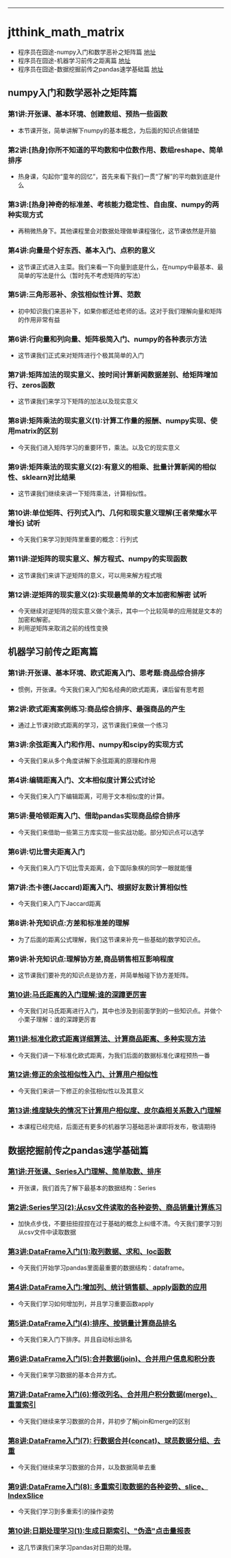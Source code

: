 
-----

# jtthink_math_matrix

* 程序员在囧途-numpy入门和数学恶补之矩阵篇 [地址](http://www.jtthink.com/course/57)
* 程序员在囧途-机器学习前传之距离篇 [地址](http://www.jtthink.com/course/61)
* 程序员在囧途-数据挖掘前传之pandas速学基础篇 [地址](http://www.jtthink.com/course/64)

## numpy入门和数学恶补之矩阵篇

### 第1讲:开张课、基本环境、创建数组、预热一些函数
* 本节课开张，简单讲解下numpy的基本概念，为后面的知识点做铺垫

### 第2讲:[热身]你所不知道的平均数和中位数作用、数组reshape、简单排序
* 热身课，勾起你“童年的回忆”，首先来看下我们一贯“了解”的平均数到底是什么

### 第3讲:[热身]神奇的标准差、考核能力稳定性、自由度、numpy的两种实现方式
* 再稍微热身下。其他课程里会对数据处理做单课程强化，这节课依然是开脑

### 第4讲:向量是个好东西、基本入门、点积的意义
* 这节课正式进入主菜。我们来看一下向量到底是什么，在numpy中最基本、最简单的写法是什么（暂时先不考虑矩阵的写法）

### 第5讲:三角形恶补、余弦相似性计算、范数
* 初中知识我们来恶补下，如果你都还给老师的话。这对于我们理解向量和矩阵的作用非常有益

### 第6讲:行向量和列向量、矩阵极简入门、numpy的各种表示方法
* 这节课我们正式来对矩阵进行个极其简单的入门

### 第7讲:矩阵加法的现实意义、按时间计算新闻数据差别、给矩阵增加行、zeros函数
* 这节课我们来学习下矩阵的加法以及现实意义

### 第8讲:矩阵乘法的现实意义(1):计算工作量的报酬、numpy实现、使用matrix的区别
* 今天我们进入矩阵学习的重要环节，乘法。以及它的现实意义

### 第9讲:矩阵乘法的现实意义(2):有意义的相乘、批量计算新闻的相似性、sklearn对比结果
* 这节课我们继续来讲一下矩阵乘法，计算相似性。

### 第10讲:单位矩阵、行列式入门、几何和现实意义理解(王者荣耀水平增长) 试听
* 今天我们来学习到矩阵里重要的概念：行列式

### 第11讲:逆矩阵的现实意义、解方程式、numpy的实现函数
* 这节课我们来讲下逆矩阵的意义，可以用来解方程式哦

### 第12讲:逆矩阵的现实意义(2):实现最简单的文本加密和解密 试听
* 今天继续对逆矩阵的现实意义做个演示，其中一个比较简单的应用就是文本的加密和解密。
* 利用逆矩阵来取消之前的线性变换

## 机器学习前传之距离篇

### 第1讲:开张课、基本环境、欧式距离入门、思考题:商品综合排序
* 惯例，开张课。今天我们来入门知名经典的欧式距离，课后留有思考题

### 第2讲:欧式距离案例练习:商品综合排序、最强商品的产生
* 通过上节课对欧式距离的学习，这节课我们来做一个练习

### 第3讲:余弦距离入门和作用、numpy和scipy的实现方式
* 今天我们来从多个角度讲解下余弦距离的原理和作用

### 第4讲:编辑距离入门、文本相似度计算公式讨论
* 今天我们来入门下编辑距离，可用于文本相似度的计算。

### 第5讲:曼哈顿距离入门、借助pandas实现商品综合排序
* 今天我们来借助一些第三方库实现一些实战功能。部分知识点可以选学

### 第6讲:切比雪夫距离入门
* 今天我们来入门下切比雪夫距离，会下国际象棋的同学一眼就能懂

### 第7讲:杰卡德(Jaccard)距离入门、根据好友数计算相似性
* 今天我们来入门下Jaccard距离

### 第8讲:补充知识点:方差和标准差的理解
* 为了后面的距离公式理解，我们这节课来补充一些基础的数学知识点。

### 第9讲:补充知识点:理解协方差,商品销售相互影响程度
* 这节课我们要补充的知识点是协方差，并简单触碰下协方差矩阵。

### [第10讲:马氏距离的入门理解:谁的深蹲更厉害](http://www.jtthink.com/course/play/1291)
* 今天我们对马氏距离进行入门，其中也涉及到前面学到的一些知识点。并做个小栗子理解：谁的深蹲更厉害

### [第11讲:标准化欧式距离详细算法、计算商品距离、多种实现方法](http://www.jtthink.com/course/play/1297)
* 今天我们讲一下标准化欧式距离，为我们后面的数据标准化课程预热一番

### [第12讲:修正的余弦相似性入门、计算用户相似性](https://www.jtthink.com/course/play/1301)
* 今天我们来讲一下修正的余弦相似性以及其意义

### [第13讲:维度缺失的情况下计算用户相似度、皮尔森相关系数入门理解](https://www.jtthink.com/course/play/1307)
* 本课程已经完结，后面还有更多的机器学习基础恶补课即将发布，敬请期待

## 数据挖掘前传之pandas速学基础篇

### [第1讲:开张课、Series入门理解、简单取数、排序]()
* 开张课，我们首先了解下最基本的数据结构：Series

### [第2讲:Series学习(2):从csv文件读取的各种姿势、商品销量计算练习]()
* 加快点步伐，不要扭扭捏捏在过于基础的概念上纠缠不清。今天我们要学习到从csv文件中读取数据

### [第3讲:DataFrame入门(1):取列数据、求和、loc函数]()
* 今天我们开始学习pandas里面最重要的数据结构：dataframe。

### [第4讲:DataFrame入门:增加列、统计销售额、apply函数的应用](http://www.jtthink.com/course/play/1318)
* 今天我们学习如何增加列，并且学习重要函数apply

### [第5讲:DataFrame入门(4):排序、按销量计算商品排名](http://www.jtthink.com/course/play/1322)
* 今天我们来入门下排序。并且自动标出排名

### [第6讲:DataFrame入门(5):合并数据(join)、合并用户信息和积分表](http://www.jtthink.com/course/play/1330)
* 今天我们来学习数据的基本合并方式。

### [第7讲:DataFrame入门(6):修改列名、合并用户积分数据(merge)、 重置索引](http://www.jtthink.com/course/play/1343)
* 今天我们继续来学习数据的合并，并初步了解join和merge的区别

### [第8讲:DataFrame入门(7): 行数据合并(concat)、球员数据分组、去重](http://www.jtthink.com/course/play/1352)
* 今天我们继续来学习数据的合并，以及数据简单去重

### [第9讲:DataFrame入门(8): 多重索引取数据的各种姿势、slice、IndexSlice](http://www.jtthink.com/course/play/1360)
* 今天我们学习到多重索引的操作姿势

### [第10讲:日期处理学习(1):生成日期索引、"伪造"点击量报表](http://www.jtthink.com/course/play/1370)
* 这几节课我们来学习pandas对日期的处理。

